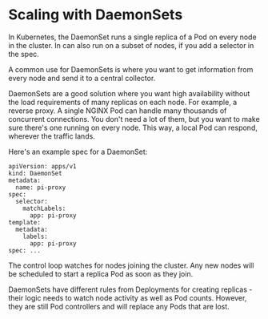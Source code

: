 # Scaling with DaemonSets

In Kubernetes, the DaemonSet runs a single replica of a Pod on every node in the cluster. In can also run on a subset of nodes, if you add a selector in the spec.

A common use for DaemonSets is where you want to get information from every node and send it to a central collector.

DaemonSets are a good solution where you want high availability without the load requirements of many replicas on each node. For example, a reverse proxy. A single NGINX Pod can handle many thousands of concurrent connections. You don't need a lot of them, but you want to make sure there's one running on every node. This way, a local Pod can respond, wherever the traffic lands.

Here's an example spec for a DaemonSet:

```
apiVersion: apps/v1
kind: DaemonSet
metadata:
  name: pi-proxy
spec:
  selector:
    matchLabels:
      app: pi-proxy
template:
  metadata:
    labels:
      app: pi-proxy
spec: ...

```

The control loop watches for nodes joining the cluster. Any new nodes will be scheduled to start a replica Pod as soon as they join. 

DaemonSets have different rules from Deployments for creating replicas - their logic needs to watch node activity as well as Pod counts. However, they are still Pod controllers and will replace any Pods that are lost. 